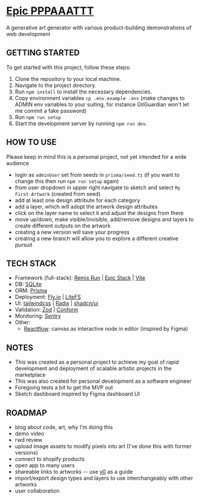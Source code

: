 # [Epic PPPAAATTT](https://github.com/goodeats/epic-pppaaattt)

A generative art generator with various product-building demonstrations of web development

## GETTING STARTED

To get started with this project, follow these steps:

1. Clone the repository to your local machine.
2. Navigate to the project directory.
3. Run `npm install` to install the necessary dependencies.
4. Copy environment variables `cp .env.example .env` (make changes to ADMIN env variables to your suiting, for instance GitGuardian won't let me commit a fake password)
5. Run `npm run setup`
6. Start the development server by running `npm run dev`.

## HOW TO USE

Please keep in mind this is a personal project, not yet intended for a wide audience

- login as `adminUser` set from seeds in `prisma/seed.ts` (if you want to change this then run `npm run setup` again)
- from user dropdown in upper right navigate to sketch and select `My First Artwork` (created from seed)
- add at least one design attribute for each category
- add a layer, which will adopt the artwork design attributes
- click on the layer name to select it and adjust the designs from there
- move up/down, make visible/invisible, add/remove designs and layers to create different outputs on the artwork
- creating a new version will save your progress
- creating a new branch will allow you to explore a different creative pursuit

## TECH STACK

- Framework (full-stack): [Remix Run](https://remix.run/) | [Epic Stack](https://github.com/epicweb-dev/epic-stack) | [Vite](https://remix.run/blog/remix-heart-vite)
- DB: [SQLite](https://www.sqlite.org/index.html)
- ORM: [Prisma](https://www.prisma.io/)
- Deployment: [Fly.io](https://fly.io/) | [LiteFS](https://fly.io/docs/litefs/)
- UI: [tailwindcss](https://tailwindcss.com/) | [Radix](https://www.radix-ui.com/) | [shadcn/ui](https://ui.shadcn.com/)
- Validation: [Zod](https://zod.dev/) | [Conform](https://conform.guide/)
- Monitoring: [Sentry](https://sentry.io/auth/login/pantastic/)
- Other:
  - [Reactflow](https://reactflow.dev/): canvas as interactive node in editor (inspired by Figma)

## NOTES

- This was created as a personal project to achieve my goal of rapid development and deployment of scalable artistic projects in the marketplace
- This was also created for personal development as a software engineer
- Foregoing tests a bit to get the MVP out
- Sketch dashboard inspired by Figma dashboard UI

## ROADMAP

- blog about code, art, why I'm doing this
- demo video
- rwd review
- upload image assets to modify pixels into art (I've done this with former versions)
- connect to shopify products
- open app to many users
- shareable links to artworks -- use [v0](v0.dev) as a guide
- import/export design types and layers to use interchangeably with other artworks
- user collaboration
